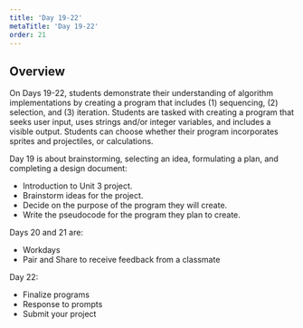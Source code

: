 ```yaml
---
title: 'Day 19-22'
metaTitle: 'Day 19-22'
order: 21
---
```


## Overview

On Days 19-22, students demonstrate their understanding of algorithm implementations by creating a program that includes (1) sequencing, (2) selection, and (3) iteration. Students are tasked with creating a program that seeks user input, uses strings and/or integer variables, and includes a visible output. Students can choose whether their program incorporates sprites and projectiles, or calculations.

Day 19 is about brainstorming, selecting an idea, formulating a plan, and completing a design document:

* Introduction to Unit 3 project.
* Brainstorm ideas for the project.
* Decide on the purpose of the program they will create.
* Write the pseudocode for the program they plan to create.

Days 20 and 21 are:

* Workdays
* Pair and Share to receive feedback from a classmate

Day 22:

* Finalize programs
* Response to prompts
* Submit your project